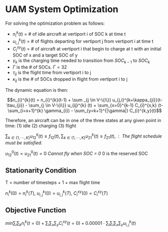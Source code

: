 # UAM System Optimization

For solving the optimization problem as follows:

- $n_{i}^{k}(t)$ = \# of idle aircraft at vertiport i of SOC k at time t
- $u_{i,j}^{k}(t)$ = \# of flights departing for vertiport j from vertiport i at time t
- $C_{i}^{xy}(t)$ = \# of aircraft at vertiport i that begin to charge at t with an initial SOC of x and a target SOC of y
- $\gamma_{k}$ is the charging time needed to transition from $SOC_{k-1}$ to $SOC_{k}$
- $\Gamma$ is the \# of SOCs. $\Gamma = 32$
- $\tau_{ij}$ is the flight time from vertiport i to j
- $\kappa_{ij}$ is the \# of SOCs dropped in flight from vertiport i to j

The dynamic equation is then:

```math
n_{i}^{k}(t) = n_{i}^{k}(t-1) + \sum _{j \in V-\{i\}} u_{j,i}^{k+\kappa_{ji}}(t-\tau_{ji}) - \sum_{j \in V-\{i\}} u_{ij}^{k} (t) + \sum_{x=0}^{k-1} C_{i}^{x,k} (t-\sum_{i=x+1}^{k} \gamma_{i}) - \sum_{y=k+1}^{|\gamma|} C_{i}^{k,y}(t)
```

Therefore, an aircraft can be in one of the three states at any given point in time: (1) idle (2) charging (3) flight

$\sum_{k \in\{1, \cdots, K\}} u_{12}^k(t) \geq f_{12}(t), \sum_{k \in\{1, \cdots, K\}} u_{21}^k(t) \geq f_{21}(t),: \textit{ The flight schedule must be satisfied. }$

$u_{12}^0(t) = u_{21}^0(t) = 0 \textit{  Cannot fly when SOC = 0}$ 0 is the reserved SOC

## Stationarity Condition
T = number of timesteps + 1 + max flight time

$n_{i}^{k}(0)=n_{i}^{k}(T)$, $u_{i,j}^{k}(0)=u_{i,j}^{k}(T)$, $C_{i}^{xy}(0)=C_{i}^{xy}(T)$

## Objective Function

$min \sum_{i}\sum_{k} n_{i}^{k}(t=0) + \sum_{i} \sum_{x} \sum_{y} C_i^{xy}(t = 0) + 0.00001 \cdot  \sum_{t} \sum_{i} \sum_{x} \sum_{y} u_{i,j}^{k}(t)$
